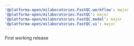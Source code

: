 ```yaml
---
'@platforma-open/milaboratories.FastQC.workflow': major
'@platforma-open/milaboratories.FastQC': major
'@platforma-open/milaboratories.FastQC.model': major
'@platforma-open/milaboratories.FastQC.ui': major
---
```


First working release
